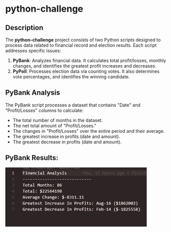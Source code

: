 # python-challenge

## Description

The **python-challenge** project consists of two Python scripts designed to process data related to financial record and election results. Each script addresses specific issues:

1. **PyBank**: Analyzes financial data. It calculates total profit/losses, monthly changes, and identifies the greatest profit increases and decreases.
2. **PyPoll**: Processes election data via counting votes. It also determines vote percentages, and identifies the winning candidate.

## PyBank Analysis

The PyBank script processes a dataset that contains "Date" and "Profit/Losses" columns to calculate:

- The total number of months in the dataset.
- The net total amount of "Profit/Losses."
- The changes in "Profit/Losses" over the entire period and their average.
- The greatest increase in profits (date and amount).
- The greatest decrease in profits (date and amount).

## PyBank Results:

![PyBank Analysis Results](https://github.com/IlirHajdari/python-challenge/blob/main/PyBank/analysis/PyBankResults.png)
